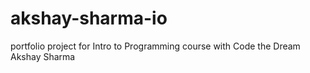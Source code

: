 # akshay-sharma-io
 portfolio project for Intro to Programming course with Code the Dream
Akshay Sharma
